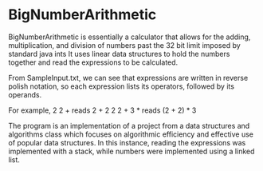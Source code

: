# BigNumberArithmetic
BigNumberArithmetic is essentially a calculator that allows for the adding, multiplication, and division of numbers past the 32 bit limit imposed by standard java ints
It uses linear data structures to hold the numbers together and read the expressions to be calculated.

From SampleInput.txt, we can see that expressions are written in reverse polish notation, so each expression lists its operators, followed by its operands.

For example,
    2 2 + reads 2 + 2
    2 2 + 3 * reads (2 + 2) * 3
    
The program is an implementation of a project from a data structures and algorithms class which focuses on algorithmic efficiency and effective use of popular data structures.  In this instance, reading the expressions was implemented with a stack, while numbers were implemented using a linked list. 
